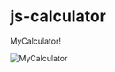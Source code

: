 # js-calculator

MyCalculator!

![MyCalculator](https://user-images.githubusercontent.com/100806678/202864420-8e530c06-4712-42ec-a802-ac2995798375.PNG)
